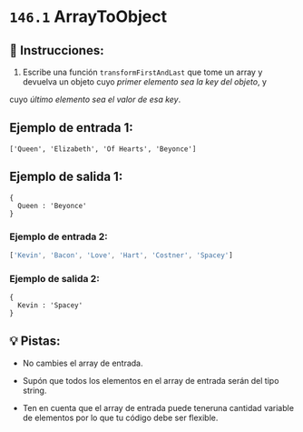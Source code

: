 # `146.1` ArrayToObject

## 📝 Instrucciones:

1. Escribe una función `transformFirstAndLast` que tome un array y devuelva un objeto cuyo *primer elemento sea la key del objeto*, y

cuyo *último elemento sea el valor de esa key*.

 ## Ejemplo de entrada 1:

 ```Js
['Queen', 'Elizabeth', 'Of Hearts', 'Beyonce']
```

## Ejemplo de salida 1:

```Js
{
  Queen : 'Beyonce'
}
``` 

### Ejemplo de entrada 2:

```js
['Kevin', 'Bacon', 'Love', 'Hart', 'Costner', 'Spacey']
```

### Ejemplo de salida 2:

```Js
{
  Kevin : 'Spacey'
}
```

## 💡 Pistas:

+ No cambies el array de entrada. 

+ Supón que todos los elementos en el array de entrada serán del tipo string.

+ Ten en cuenta que el array de entrada puede teneruna cantidad variable de elementos por lo que tu código debe ser flexible.